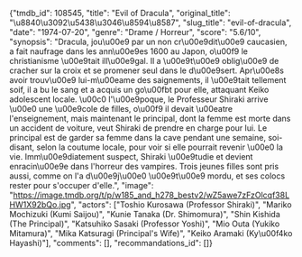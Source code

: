 {"tmdb_id": 108545, "title": "Evil of Dracula", "original_title": "\u8840\u3092\u5438\u3046\u8594\u8587", "slug_title": "evil-of-dracula", "date": "1974-07-20", "genre": "Drame / Horreur", "score": "5.6/10", "synopsis": "Dracula, jou\u00e9 par un non cr\u00e9dit\u00e9 caucasien, a fait naufrage dans les ann\u00e9es 1600 au Japon, o\u00f9 le christianisme \u00e9tait ill\u00e9gal. Il a \u00e9t\u00e9 oblig\u00e9 de cracher sur la croix et se promener seul dans le d\u00e9sert. Apr\u00e8s avoir trouv\u00e9 lui-m\u00eame des saignements, il \u00e9tait tellement soif, il a bu le sang et a acquis un go\u00fbt pour elle, attaquant Keiko adolescent locale. \u00c0 l'\u00e9poque, le Professeur Shiraki arrive \u00e0 une \u00e9cole de filles, o\u00f9 il devait \u00eatre l'enseignement, mais maintenant le principal, dont la femme est morte dans un accident de voiture, veut Shiraki de prendre en charge pour lui. Le principal est de garder sa femme dans la cave pendant une semaine, soi-disant, selon la coutume locale, pour voir si elle pourrait revenir \u00e0 la vie. Imm\u00e9diatement suspect, Shiraki \u00e9tudie et devient enracin\u00e9e dans l'horreur des vampires. Trois jeunes filles sont pris aussi, comme on l'a d\u00e9j\u00e0 \u00e9t\u00e9 mordu, et ses colocs rester pour s'occuper d'elle.", "image": "https://image.tmdb.org/t/p/w185_and_h278_bestv2/wZ5awe7zFzOlcqf38LHW1X92bQo.jpg", "actors": ["Toshio Kurosawa (Professor Shiraki)", "Mariko Mochizuki (Kumi Saijou)", "Kunie Tanaka (Dr. Shimomura)", "Shin Kishida (The Principal)", "Katsuhiko Sasaki (Professor Yoshi)", "Mio Outa (Yukiko Mitamura)", "Mika Katsuragi (Principal's Wife)", "Keiko Aramaki (Ky\u00f4ko Hayashi)"], "comments": [], "recommandations_id": []}